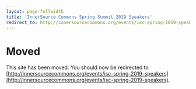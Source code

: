 ```yaml
---
layout: page-fullwidth
title: 'InnerSource Commons Spring Summit 2019 Speakers'
redirect_to: http://innersourcecommons.org/events/isc-spring-2019-speakers
---
```


# Moved

This site has been moved. You should now be redirected to [http://innersourcecommons.org/events/isc-spring-2019-speakers](http://innersourcecommons.org/events/isc-spring-2019-speakers).